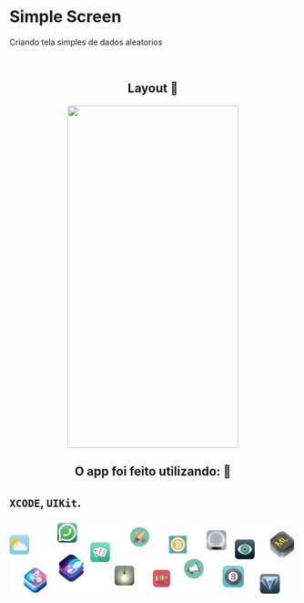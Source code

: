 # Simple Screen

Criando tela simples de dados aleatorios

<br>

<h2 align="center">Layout 🎨</h2>

<div align="center">
<img align="center" src="https://user-images.githubusercontent.com/74201503/178398349-e7e971b6-d75a-49c3-a28f-24c775d6e6e6.png" width="300" height="600"/>

</div>
<h2 align="center">O app foi feito utilizando: 📖</h2>
<p>
<h2>

`XCODE`, `UIKit`.



![End Banner](Documentation/readme-end-banner.png)

